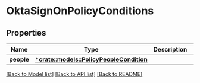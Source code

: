 # OktaSignOnPolicyConditions

## Properties
Name | Type | Description | Notes
------------ | ------------- | ------------- | -------------
**people** | [***crate::models::PolicyPeopleCondition**](PolicyPeopleCondition.md) |  | [optional] 

[[Back to Model list]](../README.md#documentation-for-models) [[Back to API list]](../README.md#documentation-for-api-endpoints) [[Back to README]](../README.md)


